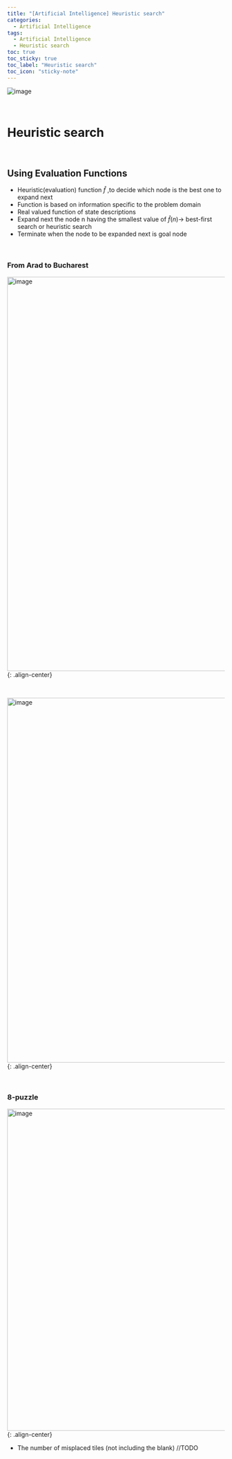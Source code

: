 ```yaml
---
title: "[Artificial Intelligence] Heuristic search"
categories:
  - Artificial Intelligence
tags:
  - Artificial Intelligence
  - Heuristic search
toc: true
toc_sticky: true
toc_label: "Heuristic search"
toc_icon: "sticky-note"
---
```


![image](https://user-images.githubusercontent.com/55765292/222048422-de682065-987e-4da1-8f63-8dc25552fa27.png)

<br>

# Heuristic search

<br>

## Using Evaluation Functions
- Heuristic(evaluation) function $\hat{f}$ ,to decide which node is the best one to expand next
- Function is based on information specific to the problem domain
- Real valued function of state descriptions
- Expand next the node n having the smallest value of $\hat{f}(n)$-> best-first search or heuristic search
- Terminate when the node to be expanded next is goal node

<br>

### From Arad to Bucharest

<img width="912" alt="image" src="https://user-images.githubusercontent.com/55765292/224974536-eb213e5d-94da-407e-b9a8-705f8c9f402e.png">{: .align-center}

<br>

<img width="844" alt="image" src="https://user-images.githubusercontent.com/55765292/224975022-ef549e86-e0ff-4d9e-9ab5-d0dd8eb6dc25.png">{: .align-center}

<br>

### 8-puzzle

<img width="745" alt="image" src="https://user-images.githubusercontent.com/55765292/224975893-066f47b0-fe7d-40ca-8e05-f9e1dbe2ee7b.png">{: .align-center}

- The number of misplaced tiles (not including the blank) //TODO

<br>





